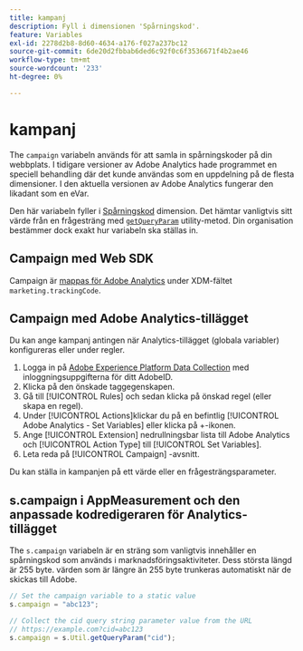 ```yaml
---
title: kampanj
description: Fyll i dimensionen 'Spårningskod'.
feature: Variables
exl-id: 2278d2b8-8d60-4634-a176-f027a237bc12
source-git-commit: 6de20d2fbbab6ded6c92f0c6f3536671f4b2ae46
workflow-type: tm+mt
source-wordcount: '233'
ht-degree: 0%

---
```


# kampanj

The `campaign` variabeln används för att samla in spårningskoder på din webbplats. I tidigare versioner av Adobe Analytics hade programmet en speciell behandling där det kunde användas som en uppdelning på de flesta dimensioner. I den aktuella versionen av Adobe Analytics fungerar den likadant som en eVar.

Den här variabeln fyller i [Spårningskod](/help/components/dimensions/tracking-code.md) dimension. Det hämtar vanligtvis sitt värde från en frågesträng med [`getQueryParam`](/help/implement/vars/plugins/getqueryparam.md) utility-metod. Din organisation bestämmer dock exakt hur variabeln ska ställas in.

## Campaign med Web SDK

Campaign är [mappas för Adobe Analytics](https://experienceleague.adobe.com/docs/analytics/implementation/aep-edge/variable-mapping.html) under XDM-fältet `marketing.trackingCode`.

## Campaign med Adobe Analytics-tillägget

Du kan ange kampanj antingen när Analytics-tillägget (globala variabler) konfigureras eller under regler.

1. Logga in på [Adobe Experience Platform Data Collection](https://experience.adobe.com/data-collection) med inloggningsuppgifterna för ditt AdobeID.
2. Klicka på den önskade taggegenskapen.
3. Gå till [!UICONTROL Rules] och sedan klicka på önskad regel (eller skapa en regel).
4. Under [!UICONTROL Actions]klickar du på en befintlig [!UICONTROL Adobe Analytics - Set Variables] eller klicka på +-ikonen.
5. Ange [!UICONTROL Extension] nedrullningsbar lista till Adobe Analytics och [!UICONTROL Action Type] till [!UICONTROL Set Variables].
6. Leta reda på [!UICONTROL Campaign] -avsnitt.

Du kan ställa in kampanjen på ett värde eller en frågesträngsparameter.

## s.campaign i AppMeasurement och den anpassade kodredigeraren för Analytics-tillägget

The `s.campaign` variabeln är en sträng som vanligtvis innehåller en spårningskod som används i marknadsföringsaktiviteter. Dess största längd är 255 byte. värden som är längre än 255 byte trunkeras automatiskt när de skickas till Adobe.

```js
// Set the campaign variable to a static value
s.campaign = "abc123";

// Collect the cid query string parameter value from the URL
// https://example.com?cid=abc123
s.campaign = s.Util.getQueryParam("cid");
```
